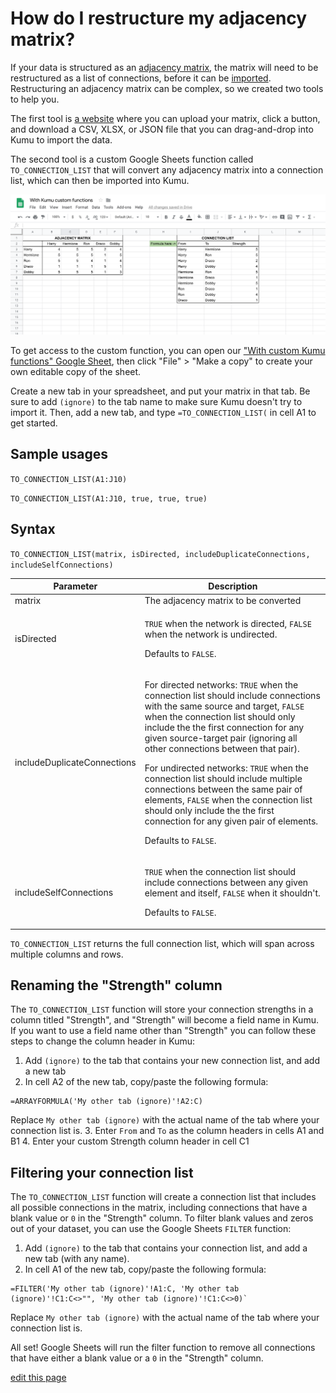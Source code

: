 # How do I restructure my adjacency matrix?

If your data is structured as an [adjacency matrix](https://en.wikipedia.org/wiki/Adjacency_matrix), the matrix will need to be restructured as a list of connections, before it can be [imported](/guides/import.html). Restructuring an adjacency matrix can be complex, so we created two tools to help you.

The first tool is [a website](https://matrix-expander.netlify.com/) where you can upload your matrix, click a button, and download a CSV, XLSX, or JSON file that you can drag-and-drop into Kumu to import the data.

The second tool is a custom Google Sheets function called `TO_CONNECTION_LIST` that will convert any adjacency matrix into a connection list, which can then be imported into Kumu.

![custom TO_CONNECTION_LIST function in Google Sheet](/images/custom-function-to-connection-list.png)

To get access to the custom function, you can open our ["With custom Kumu functions" Google Sheet](https://docs.google.com/spreadsheets/d/1qRhkn6qECtBaAncWykMa0hAG97jPK6q_bODrwntqze8/edit?usp=sharing), then click "File" > "Make a copy" to create your own editable copy of the sheet.

Create a new tab in your spreadsheet, and put your matrix in that tab. Be sure to add `(ignore)` to the tab name to make sure Kumu doesn't try to import it. Then, add a new tab, and type `=TO_CONNECTION_LIST(` in cell A1 to get started.


## Sample usages

`TO_CONNECTION_LIST(A1:J10)`

`TO_CONNECTION_LIST(A1:J10, true, true, true)`


## Syntax

`TO_CONNECTION_LIST(matrix, isDirected, includeDuplicateConnections, includeSelfConnections)`

| Parameter | Description |
| --- | --- |
| matrix | The adjacency matrix to be converted
| isDirected | <p><code>TRUE</code> when the network is directed, <code>FALSE</code> when the network is undirected.</p><p>Defaults to <code>FALSE</code>.</p> |
| includeDuplicateConnections | <p>For directed networks: <code>TRUE</code> when the connection list should include connections with the same source and target, <code>FALSE</code> when the connection list should only include the the first connection for any given source-target pair (ignoring all other connections between that pair).</p><p>For undirected networks: <code>TRUE</code> when the connection list should include multiple connections between the same pair of elements, <code>FALSE</code> when the connection list should only include the the first connection for any given pair of elements.</p><p>Defaults to <code>FALSE</code>.</p> |
| includeSelfConnections | <p><code>TRUE</code> when the connection list should include connections between any given element and itself, <code>FALSE</code> when it shouldn't.</p><p>Defaults to <code>FALSE</code>.</p> |

`TO_CONNECTION_LIST` returns the full connection list, which will span across multiple columns and rows.


## Renaming the "Strength" column

The `TO_CONNECTION_LIST` function will store your connection strengths in a column titled "Strength", and "Strength" will become a field name in Kumu. If you want to use a field name other than "Strength" you can follow these steps to change the column header in Kumu:

1. Add `(ignore)` to the tab that contains your new connection list, and add a new tab
2. In cell A2 of the new tab, copy/paste the following formula:
  ```
  =ARRAYFORMULA('My other tab (ignore)'!A2:C)
  ```
  Replace `My other tab (ignore)` with the actual name of the tab where your connection list is.
3. Enter `From` and `To` as the column headers in cells A1 and B1
4. Enter your custom Strength column header in cell C1



## Filtering your connection list

The `TO_CONNECTION_LIST` function will create a connection list that includes all possible connections in the matrix, including connections that have a blank value or `0` in the "Strength" column. To filter blank values and zeros out of your dataset, you can use the Google Sheets `FILTER` function:

1. Add `(ignore)` to the tab that contains your connection list, and add a new tab (with any name).
1. In cell A1 of the new tab, copy/paste the following formula:
  ```
  =FILTER('My other tab (ignore)'!A1:C, 'My other tab (ignore)'!C1:C<>"", 'My other tab (ignore)'!C1:C<>0)`
  ```
  Replace `My other tab (ignore)` with the actual name of the tab where your connection list is.

All set! Google Sheets will run the filter function to remove all connections that have either a blank value or a `0` in the "Strength" column.


<span class="edit-link"><a href="https://github.com/kumu/docs/blob/master/faq/how-do-i-restructure-my-adjacency-matrix.md" target="_blank"><i class="fa fa-github"></i> edit this page</a></span>
